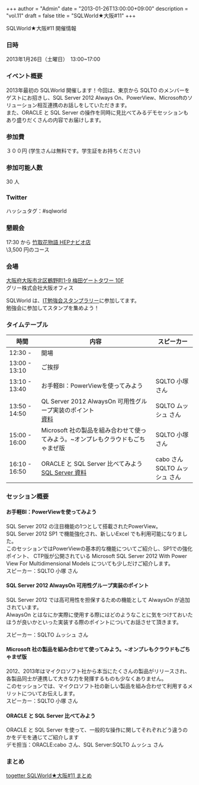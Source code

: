 +++
author = "Admin"
date = "2013-01-26T13:00:00+09:00"
description = "vol.11"
draft = false
title = "SQLWorld★大阪#11"
+++


SQLWorld★大阪#11 開催情報

### 日時

2013年1月26日（土曜日）　13:00~17:00

### イベント概要

2013年最初の SQLWorld 開催します！今回は、東京から SQLTO のメンバーをゲストにお招きし、SQL Server 2012 Always On、PowerView、Microsoftのソリューション相互連携のお話しをしていただきます。  
また、ORACLE と SQL Server の操作を同時に見比べてみるデモセッションもあり盛りだくさんの内容でお届けします。

### 参加費

３００円 (学生さんは無料です。学生証をお持ちください)

### 参加可能人数

30 人

### Twitter

ハッシュタグ：#sqlworld  

### 懇親会

17:30 から [竹取花物語 HEPナビオ店](http://r.gnavi.co.jp/ka7c334/)  
\3,500 円のコース

### 会場

[大阪府大阪市北区鶴野町1-9 梅田ゲートタワー 10F](http://maps.google.co.jp/maps?rls=com.microsoft:ja:IE-SearchBox&amp;oe=UTF-8&amp;redir_esc=&amp;q=%E5%A4%A7%E9%98%AA%E5%BA%9C%E5%A4%A7%E9%98%AA%E5%B8%82%E5%8C%97%E5%8C%BA%E9%B6%B4%E9%87%8E%E7%94%BA1-9%E6%A2%85%E7%94%B0%E3%82%B2%E3%83%BC%E3%83%88%E3%82%BF%E3%83%AF%E3%83%BC&amp;um=1&amp;ie=UTF-8&amp;sa=X&amp;ei=SD7YUOy-E-2cmQWlmoCoDg&amp;ved=0CAsQ_AUoAA)  
グリー株式会社大阪オフィス

SQLWorld は、[IT勉強会スタンプラリー](http://it-stamp.jp/entry)に参加してます。  
勉強会に参加してスタンプを集めよう！

### タイムテーブル

|時間|内容|スピーカー|
|---|----|----------|
|12:30 -|開場||
|13:00 - 13:10|ご挨拶||
|13:10 - 13:40|お手軽BI：PowerViewを使ってみよう|SQLTO 小塚 さん|
|13:50 - 14:50|QL Server 2012 AlwaysOn 可用性グループ実装のポイント<br />[資料](https://skydrive.live.com/?cid=dec1c75bca0dceb2&amp;id=DEC1C75BCA0DCEB2%2111573&amp;authkey=!AOEWwONC0LGTdtA)|SQLTO ムッシュ さん|
|15:00 - 16:00|Microsoft 社の製品を組み合わせて使ってみよう。~オンプレもクラウドもごちゃまぜ版|SQLTO 小塚 さん|
|16:10 - 16:50|ORACLE と SQL Server 比べてみよう<br />[SQL Server 資料](https://skydrive.live.com/?cid=dec1c75bca0dceb2&amp;id=DEC1C75BCA0DCEB2%2111573&amp;authkey=!AOEWwONC0LGTdtA)|cabo さん<br />SQLTO ムッシュ さん|

### セッション概要

#### お手軽BI：PowerViewを使ってみよう

SQL Server 2012 の注目機能の1つとして搭載されたPowerView。  
SQL Server 2012 SP1 で機能強化され、新しいExcel でも利用可能になりました。  
このセッションではPowerViewの基本的な機能についてご紹介し、SP1での強化ポイント、 CTP版が公開されている Microsoft SQL Server 2012 With Power View For Multidimensional Models についても少しだけご紹介します。  
スピーカー：SQLTO 小塚 さん

#### SQL Server 2012 AlwaysOn 可用性グループ実装のポイント

SQL Server 2012 では高可用性を担保するための機能として AlwaysOn が追加されています。   
AlwaysOn とはなにか実際に使用する際にはどのようなことに気をつけておいたほうが良いかといった実装する際のポイントについてお話させて頂きます。  

スピーカー：SQLTO ムッシュ さん

#### Microsoft 社の製品を組み合わせて使ってみよう。~オンプレもクラウドもごちゃまぜ版

2012、2013年はマイクロソフト社から本当にたくさんの製品がリリースされ、各製品同士が連携して大きな力を発揮するものも少なくありません。  
このセッションでは、マイクロソフト社の新しい製品を組み合わせて利用するメリットについてお伝えします。  
スピーカー：SQLTO 小塚 さん

#### ORACLE と SQL Server 比べてみよう

ORACLE と SQL Server を使って、一般的な操作に関してそれぞれどう違うのかをデモを通じてご紹介します  
デモ担当：ORACLE:cabo さん、SQL Server:SQLTO ムッシュ さん  

### まとめ

[togetter SQLWorld★大阪#11 まとめ](http://togetter.com/li/447066)